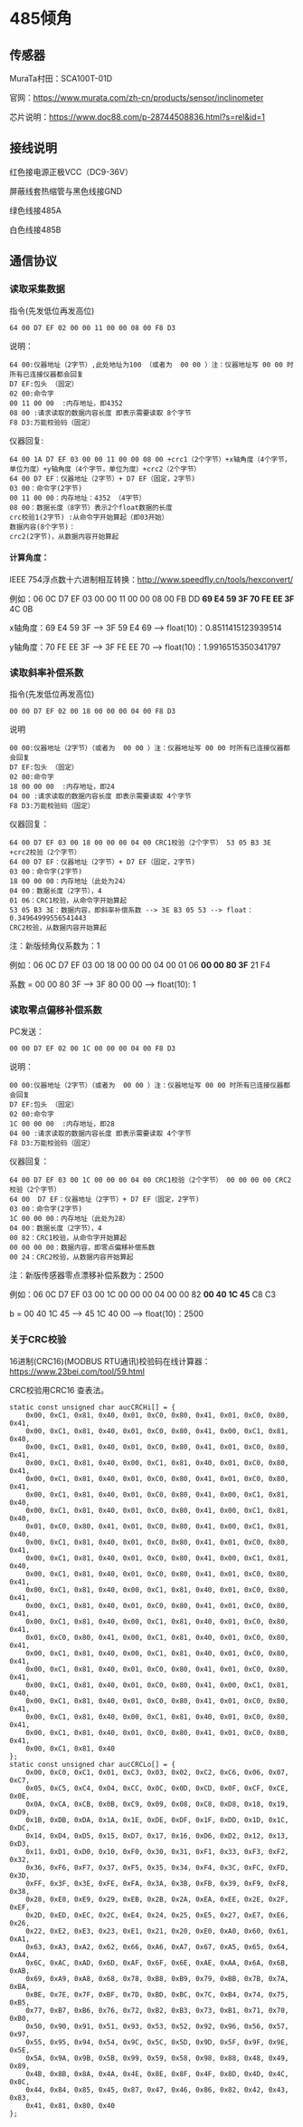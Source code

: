 # 485倾角

## 传感器

MuraTa村田：SCA100T-01D

官网：<https://www.murata.com/zh-cn/products/sensor/inclinometer>

芯片说明：<https://www.doc88.com/p-28744508836.html?s=rel&id=1>

## 接线说明

红色接电源正极VCC（DC9-36V）

屏蔽线套热缩管与黑色线接GND

绿色线接485A

白色线接485B


## 通信协议

### 读取采集数据

指令(先发低位再发高位)

```
64 00 D7 EF 02 00 00 11 00 00 08 00 F8 D3
```

说明：
```
64 00:仪器地址（2字节）,此处地址为100 （或者为  00 00 ）注：仪器地址写 00 00 时所有已连接仪器都会回复
D7 EF:包头 （固定）
02 00:命令字
00 11 00 00  :内存地址，即4352
08 00 :请求读取的数据内容长度 即表示需要读取 8个字节
F8 D3:万能校验码（固定）
```

仪器回复:

```
64 00 1A D7 EF 03 00 00 11 00 00 08 00 +crc1（2个字节）+x轴角度（4个字节，单位为度）+y轴角度（4个字节，单位为度）+crc2（2个字节）
64 00 D7 EF：仪器地址（2字节）+ D7 EF（固定，2字节) 
03 00：命令字(2字节)                                       
00 11 00 00：内存地址：4352 （4字节）      
08 00：数据长度（8字节）表示2个float数据的长度
crc校验1(2字节) :从命令字开始算起（即03开始）
数据内容(8个字节)：
crc2(2字节)，从数据内容开始算起
```

#### 计算角度：

IEEE 754浮点数十六进制相互转换：<http://www.speedfly.cn/tools/hexconvert/>

例如：06 0C D7 EF 03 00 00 11 00 00 08 00 FB DD **69 E4 59 3F 70 FE EE 3F** 4C 0B

x轴角度：69 E4 59 3F  --> 3F 59 E4 69 --> float(10)：0.8511415123939514

y轴角度：70 FE EE 3F  --> 3F FE EE 70 --> float(10)：1.9916515350341797

### 读取斜率补偿系数

指令(先发低位再发高位)

```
00 00 D7 EF 02 00 18 00 00 00 04 00 F8 D3
```

说明

```
00 00:仪器地址（2字节）（或者为  00 00 ）注：仪器地址写 00 00 时所有已连接仪器都会回复
D7 EF:包头 （固定）
02 00:命令字
18 00 00 00  :内存地址，即24
04 00 :请求读取的数据内容长度 即表示需要读取 4个字节
F8 D3:万能校验码（固定）
```

仪器回复：

```
64 00 D7 EF 03 00 18 00 00 00 04 00 CRC1校验（2个字节） 53 05 B3 3E +crc2校验（2个字节）
64 00 D7 EF：仪器地址（2字节）+ D7 EF（固定，2字节) 
03 00：命令字(2字节)             
18 00 00 00：内存地址（此处为24）
04 00：数据长度（2字节），4
01 06：CRC1校验，从命令字开始算起
53 05 B3 3E：数据内容，即斜率补偿系数 --> 3E B3 05 53 --> float：0.34964999556541443
CRC2校验，从数据内容开始算起
```
注：新版倾角仪系数为：1

例如：06 0C D7 EF 03 00 18 00 00 00 04 00 01 06 **00 00 80 3F** 21 F4 

系数 = 00 00 80 3F --> 3F 80 00 00 --> float(10): 1

### 读取零点偏移补偿系数

PC发送：

```
00 00 D7 EF 02 00 1C 00 00 00 04 00 F8 D3 
```

说明：

```
00 00:仪器地址（2字节）（或者为  00 00 ）注：仪器地址写 00 00 时所有已连接仪器都会回复
D7 EF:包头 （固定）
02 00:命令字
1C 00 00 00  :内存地址，即28
04 00 :请求读取的数据内容长度 即表示需要读取 4个字节
F8 D3:万能校验码（固定）
```

仪器回复：

```
64 00 D7 EF 03 00 1C 00 00 00 04 00 CRC1校验（2个字节） 00 00 00 00 CRC2校验（2个字节）
64 00  D7 EF：仪器地址（2字节）+ D7 EF（固定，2字节) 
03 00：命令字(2字节)             
1C 00 00 00：内存地址（此处为28）
04 00：数据长度（2字节），4
00 82：CRC1校验，从命令字开始算起
00 00 00 00：数据内容，即零点偏移补偿系数
00 24：CRC2校验，从数据内容开始算起
``` 

注：新版传感器零点漂移补偿系数为：2500

例如：06 0C D7 EF 03 00 1C 00 00 00 04 00 00 82 **00 40 1C 45** C8 C3

b = 00 40 1C 45 --> 45 1C 40 00 --> float(10)：2500

### 关于CRC校验

16进制(CRC16)(MODBUS RTU通讯)校验码在线计算器：<https://www.23bei.com/tool/59.html>

CRC校验用CRC16 查表法。

```
static const unsigned char aucCRCHi[] = {
    0x00, 0xC1, 0x81, 0x40, 0x01, 0xC0, 0x80, 0x41, 0x01, 0xC0, 0x80, 0x41,
    0x00, 0xC1, 0x81, 0x40, 0x01, 0xC0, 0x80, 0x41, 0x00, 0xC1, 0x81, 0x40,
    0x00, 0xC1, 0x81, 0x40, 0x01, 0xC0, 0x80, 0x41, 0x01, 0xC0, 0x80, 0x41,
    0x00, 0xC1, 0x81, 0x40, 0x00, 0xC1, 0x81, 0x40, 0x01, 0xC0, 0x80, 0x41,
    0x00, 0xC1, 0x81, 0x40, 0x01, 0xC0, 0x80, 0x41, 0x01, 0xC0, 0x80, 0x41,
    0x00, 0xC1, 0x81, 0x40, 0x01, 0xC0, 0x80, 0x41, 0x00, 0xC1, 0x81, 0x40,
    0x00, 0xC1, 0x81, 0x40, 0x01, 0xC0, 0x80, 0x41, 0x00, 0xC1, 0x81, 0x40,
    0x01, 0xC0, 0x80, 0x41, 0x01, 0xC0, 0x80, 0x41, 0x00, 0xC1, 0x81, 0x40,
    0x00, 0xC1, 0x81, 0x40, 0x01, 0xC0, 0x80, 0x41, 0x01, 0xC0, 0x80, 0x41,
    0x00, 0xC1, 0x81, 0x40, 0x01, 0xC0, 0x80, 0x41, 0x00, 0xC1, 0x81, 0x40,
    0x00, 0xC1, 0x81, 0x40, 0x01, 0xC0, 0x80, 0x41, 0x01, 0xC0, 0x80, 0x41,
    0x00, 0xC1, 0x81, 0x40, 0x00, 0xC1, 0x81, 0x40, 0x01, 0xC0, 0x80, 0x41, 
    0x00, 0xC1, 0x81, 0x40, 0x01, 0xC0, 0x80, 0x41, 0x01, 0xC0, 0x80, 0x41,
    0x00, 0xC1, 0x81, 0x40, 0x00, 0xC1, 0x81, 0x40, 0x01, 0xC0, 0x80, 0x41, 
    0x01, 0xC0, 0x80, 0x41, 0x00, 0xC1, 0x81, 0x40, 0x01, 0xC0, 0x80, 0x41,
    0x00, 0xC1, 0x81, 0x40, 0x00, 0xC1, 0x81, 0x40, 0x01, 0xC0, 0x80, 0x41,
    0x00, 0xC1, 0x81, 0x40, 0x01, 0xC0, 0x80, 0x41, 0x01, 0xC0, 0x80, 0x41, 
    0x00, 0xC1, 0x81, 0x40, 0x01, 0xC0, 0x80, 0x41, 0x00, 0xC1, 0x81, 0x40,
    0x00, 0xC1, 0x81, 0x40, 0x01, 0xC0, 0x80, 0x41, 0x01, 0xC0, 0x80, 0x41,
    0x00, 0xC1, 0x81, 0x40, 0x00, 0xC1, 0x81, 0x40, 0x01, 0xC0, 0x80, 0x41,
    0x00, 0xC1, 0x81, 0x40, 0x01, 0xC0, 0x80, 0x41, 0x01, 0xC0, 0x80, 0x41,
    0x00, 0xC1, 0x81, 0x40
};
static const unsigned char aucCRCLo[] = {
    0x00, 0xC0, 0xC1, 0x01, 0xC3, 0x03, 0x02, 0xC2, 0xC6, 0x06, 0x07, 0xC7,
    0x05, 0xC5, 0xC4, 0x04, 0xCC, 0x0C, 0x0D, 0xCD, 0x0F, 0xCF, 0xCE, 0x0E,
    0x0A, 0xCA, 0xCB, 0x0B, 0xC9, 0x09, 0x08, 0xC8, 0xD8, 0x18, 0x19, 0xD9,
    0x1B, 0xDB, 0xDA, 0x1A, 0x1E, 0xDE, 0xDF, 0x1F, 0xDD, 0x1D, 0x1C, 0xDC,
    0x14, 0xD4, 0xD5, 0x15, 0xD7, 0x17, 0x16, 0xD6, 0xD2, 0x12, 0x13, 0xD3,
    0x11, 0xD1, 0xD0, 0x10, 0xF0, 0x30, 0x31, 0xF1, 0x33, 0xF3, 0xF2, 0x32,
    0x36, 0xF6, 0xF7, 0x37, 0xF5, 0x35, 0x34, 0xF4, 0x3C, 0xFC, 0xFD, 0x3D,
    0xFF, 0x3F, 0x3E, 0xFE, 0xFA, 0x3A, 0x3B, 0xFB, 0x39, 0xF9, 0xF8, 0x38, 
    0x28, 0xE8, 0xE9, 0x29, 0xEB, 0x2B, 0x2A, 0xEA, 0xEE, 0x2E, 0x2F, 0xEF,
    0x2D, 0xED, 0xEC, 0x2C, 0xE4, 0x24, 0x25, 0xE5, 0x27, 0xE7, 0xE6, 0x26,
    0x22, 0xE2, 0xE3, 0x23, 0xE1, 0x21, 0x20, 0xE0, 0xA0, 0x60, 0x61, 0xA1,
    0x63, 0xA3, 0xA2, 0x62, 0x66, 0xA6, 0xA7, 0x67, 0xA5, 0x65, 0x64, 0xA4,
    0x6C, 0xAC, 0xAD, 0x6D, 0xAF, 0x6F, 0x6E, 0xAE, 0xAA, 0x6A, 0x6B, 0xAB, 
    0x69, 0xA9, 0xA8, 0x68, 0x78, 0xB8, 0xB9, 0x79, 0xBB, 0x7B, 0x7A, 0xBA,
    0xBE, 0x7E, 0x7F, 0xBF, 0x7D, 0xBD, 0xBC, 0x7C, 0xB4, 0x74, 0x75, 0xB5,
    0x77, 0xB7, 0xB6, 0x76, 0x72, 0xB2, 0xB3, 0x73, 0xB1, 0x71, 0x70, 0xB0,
    0x50, 0x90, 0x91, 0x51, 0x93, 0x53, 0x52, 0x92, 0x96, 0x56, 0x57, 0x97,
    0x55, 0x95, 0x94, 0x54, 0x9C, 0x5C, 0x5D, 0x9D, 0x5F, 0x9F, 0x9E, 0x5E,
    0x5A, 0x9A, 0x9B, 0x5B, 0x99, 0x59, 0x58, 0x98, 0x88, 0x48, 0x49, 0x89,
    0x4B, 0x8B, 0x8A, 0x4A, 0x4E, 0x8E, 0x8F, 0x4F, 0x8D, 0x4D, 0x4C, 0x8C,
    0x44, 0x84, 0x85, 0x45, 0x87, 0x47, 0x46, 0x86, 0x82, 0x42, 0x43, 0x83,
    0x41, 0x81, 0x80, 0x40
};
```
